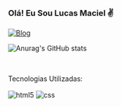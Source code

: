 ### Olá! Eu Sou Lucas Maciel  ✌
[![Blog](https://img.shields.io/badge/Instagram-E4405F?style=for-the-badge&logo=instagram&logoColor=white)](https://www.instagram.com/lucasmaciel404/)

![Anurag's GitHub stats](https://github-readme-stats.vercel.app/api?username=lucasmaciel404&show_icons=true&theme=transparent)


<div style='display: inline_block;'></br> 
  <p>Tecnologias Utilizadas:</p>
  <img align='center' alt='html5' src='https://img.shields.io/badge/HTML-239120?style=for-the-badge&logo=html5&logoColor=white'/>
  <img align='center' alt='css' src='https://img.shields.io/badge/CSS-239120?&style=for-the-badge&logo=css3&logoColor=white'/>
<?div>
